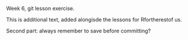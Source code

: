 Week 6, git lesson exercise.

This is additional text, added alongisde the lessons for Rfortherestof us.

Second part: always remember to save before committing?